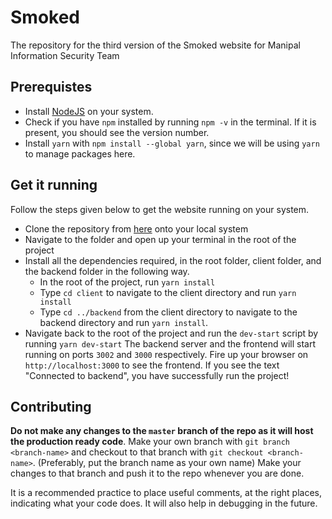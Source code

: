 # Smoked

The repository for the third version of the Smoked website for Manipal Information Security Team

## Prerequistes
- Install [NodeJS](https://nodejs.org/en/download/) on your system.
- Check if you have `npm` installed by running `npm -v` in the terminal. If it is present, you should see the version number.
- Install `yarn` with `npm install --global yarn`, since we will be using `yarn` to manage packages here. 

## Get it running

Follow the steps given below to get the website running on your system.
- Clone the repository from [here](https://github.com/Parthiv-M/smoked-v3) onto your local system
- Navigate to the folder and open up your terminal in the root of the project
- Install all the dependencies required, in the root folder, client folder, and the backend folder in the following way.
    - In the root of the project, run `yarn install`
    - Type `cd client` to navigate to the client directory and run `yarn install`
    - Type `cd ../backend` from the client directory to navigate to the backend directory and run `yarn install`.
- Navigate back to the root of the project and run the `dev-start` script by running `yarn dev-start`
The backend server and the frontend will start running on ports `3002` and `3000` respectively. Fire up your browser on `http://localhost:3000` to see the frontend. If you see the text "Connected to backend", you have successfully run the project!

## Contributing
**Do not make any changes to the `master` branch of the repo as it will host the production ready code**. Make your own branch with `git branch <branch-name>` and checkout to that branch with `git checkout <branch-name>`. (Preferably, put the branch name as your own name) Make your changes to that branch and push it to the repo whenever you are done.

It is a recommended practice to place useful comments, at the right places, indicating what your code does. It will also help in debugging in the future. 